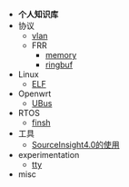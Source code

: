 <!-- docs/_sidebar.md -->

- **个人知识库**
- 协议
  - [vlan](/docs/mylearning/proto/vlan/vlan.md)
  - FRR
    - [memory](/docs/mylearning/proto/frr/memory.md)
    - [ringbuf](/docs/mylearning/proto/frr/ringbuf.md)
- Linux
  - [ELF](/docs/mylearning/linux/elf.md)
- Openwrt
  - [UBus](/docs/mylearning/openwrt/ubus/ubus.md)
- RTOS
  - [finsh](/docs/mylearning/rtos/finsh/finsh.md)
- 工具
  - [SourceInsight4.0的使用](/docs/mylearning/tools/SI4.0_manu.md)
- experimentation
  - [tty](/docs/mylearning/laboratory/ttyd.md)
- misc
